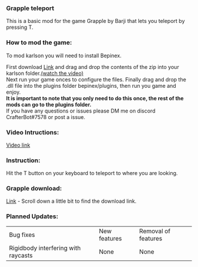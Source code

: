 <h3>Grapple teleport</h3>
<P>This is a basic mod for the game Grapple by Barji that lets you teleport by pressing T.</p>
<h3>How to mod the game:</h3><P>To mod karlson you will need to install Bepinex.</p>
<p>First download <a href="https://github.com/BepInEx/BepInEx/releases/tag/v5.4.17">Link</a> and drag and drop the contents of the zip into your karlson folder.<a href="">(watch the video)</a><br>
Next run your game onces to configure the files.
Finally drag and drop the .dll file into the plugins folder bepinex/plugins, then run you game and enjoy.<br>
<b>It is important to note that you only need to do this once, the rest of the mods can go to the plugins folder.</b><br>
If you have any questions or issues please DM me on discord CrafterBot#7578 or post a issue.</p>

<h3>Video Intructions:</h3>
<a href="">Video link</a>

<h3>Instruction:</h3>
<p>Hit the T button on your keyboard to teleport to where you are looking.</p>
<h3>Grapple download:</h3>
<P><a href="https://barji.itch.io/grapple">Link</a> - Scroll down a little bit to find the download link.</p>
<h3>Planned Updates:</h3>
<table>
    <tr>
    <td>Bug fixes</td>
    <td>New features</td>
    <td>Removal of features</td>
  </tr>
  <tr>
    <td>Rigidbody interfering with raycasts</td>
    <td>None</td>
    <td>None</td>
  </tr>
</table>
